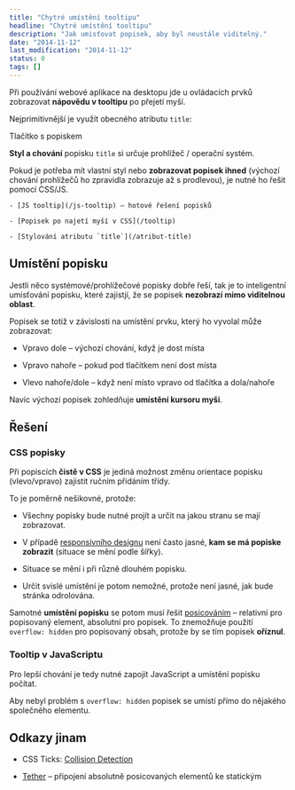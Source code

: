 ```yaml
---
title: "Chytré umístění tooltipu"
headline: "Chytré umístění tooltipu"
description: "Jak umisťovat popisek, aby byl neustále viditelný."
date: "2014-11-12"
last_modification: "2014-11-12"
status: 0
tags: []
---
```


Při používání webové aplikace na desktopu jde u ovládacích prvků zobrazovat **nápovědu v tooltipu** po přejetí myší.

Nejprimitivnější je využít obecného atributu `title`:

  Tlačítko s popiskem

**Styl a chování** popisku `title` si určuje prohlížeč / operační systém.

Pokud je potřeba mít vlastní styl nebo **zobrazovat popisek ihned** (výchozí chování prohlížečů ho zpravidla zobrazuje až s prodlevou), je nutné ho řešit pomocí CSS/JS.

    - [JS tooltip](/js-tooltip) – hotové řešení popisků

    - [Popisek po najetí myší v CSS](/tooltip)

    - [Stylování atributu `title`](/atribut-title)

## Umístění popisku

Jestli něco systémové/prohlížečové popisky dobře řeší, tak je to inteligentní umisťování popisku, které zajistjí, že se popisek **nezobrazí mimo viditelnou oblast**.

Popisek se totiž v závislosti na umístění prvku, který ho vyvolal může zobrazovat:

  - Vpravo dole – výchozí chování, když je dost místa

  - Vpravo nahoře – pokud pod tlačítkem není dost místa

  - Vlevo nahoře/dole – když není místo vpravo od tlačítka a dola/nahoře

Navíc výchozí popisek zohledňuje **umístění kursoru myši**.

## Řešení

### CSS popisky

Při popiscích **čistě v CSS** je jediná možnost změnu orientace popisku (vlevo/vpravo) zajistit ručním přidáním třídy.

To je poměrně nešikovné, protože:

  - Všechny popisky bude nutné projít a určit na jakou stranu se mají zobrazovat.

  - V případě [responsivního designu](/responsive) není často jasné, **kam se má popiske zobrazit** (situace se mění podle šířky).

  - Situace se mění i při různě dlouhém popisku.

  - Určit svislé umístění je potom nemožné, protože není jasné, jak bude stránka odrolována.

Samotné **umístění popisku** se potom musí řešit [posicováním](/position) – relativní pro popisovaný element, absolutní pro popisek. To znemožňuje použití `overflow: hidden` pro popisovaný obsah, protože by se tím popisek **oříznul**.

### Tooltip v JavaScriptu

Pro lepší chování je tedy nutné zapojit JavaScript a umístění popisku počítat.

Aby nebyl problém s `overflow: hidden` popisek se umístí přímo do nějakého společného elementu.

## Odkazy jinam

  - CSS Ticks: [Collision Detection](http://css-tricks.com/collision-detection/)

  - [Tether](http://github.hubspot.com/tether/) – připojení absolutně posicovaných elementů ke statickým